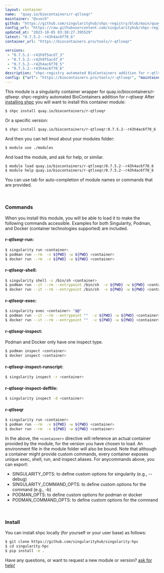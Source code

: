 ```yaml
---
layout: container
name:  "quay.io/biocontainers/r-qtlseqr"
maintainer: "@vsoch"
github: "https://github.com/singularityhub/shpc-registry/blob/main/quay.io/biocontainers/r-qtlseqr/container.yaml"
config_url: "https://raw.githubusercontent.com/singularityhub/shpc-registry/main/quay.io/biocontainers/r-qtlseqr/container.yaml"
updated_at: "2023-10-05 03:30:27.395529"
latest: "0.7.5.2--r43h4ac6f70_6"
container_url: "https://biocontainers.pro/tools/r-qtlseqr"

versions:
 - "0.7.5.2--r41h9f5acd7_3"
 - "0.7.5.2--r42h9f5acd7_4"
 - "0.7.5.2--r42h4ac6f70_5"
 - "0.7.5.2--r43h4ac6f70_6"
description: "shpc-registry automated BioContainers addition for r-qtlseqr"
config: {"url": "https://biocontainers.pro/tools/r-qtlseqr", "maintainer": "@vsoch", "description": "shpc-registry automated BioContainers addition for r-qtlseqr", "latest": {"0.7.5.2--r43h4ac6f70_6": "sha256:3e127c221857a693c55416c9bc23b147ac32703ad6ec414e5c3bc898ab2a7e9c"}, "tags": {"0.7.5.2--r41h9f5acd7_3": "sha256:bee93102d5df32746c52d318ff5123f28603e4a97adcb2104c0eb260d2ea2304", "0.7.5.2--r42h9f5acd7_4": "sha256:1c2274ca910e9363c66343dda8406fa559bb493f06910fd502544b06b1b3e153", "0.7.5.2--r42h4ac6f70_5": "sha256:7c720ebcd0ec937fd92bfd0ad093f78a900e2a8bbd05020ea20cf6c6d0231f59", "0.7.5.2--r43h4ac6f70_6": "sha256:3e127c221857a693c55416c9bc23b147ac32703ad6ec414e5c3bc898ab2a7e9c"}, "docker": "quay.io/biocontainers/r-qtlseqr"}
---
```


This module is a singularity container wrapper for quay.io/biocontainers/r-qtlseqr.
shpc-registry automated BioContainers addition for r-qtlseqr
After [installing shpc](#install) you will want to install this container module:


```bash
$ shpc install quay.io/biocontainers/r-qtlseqr
```

Or a specific version:

```bash
$ shpc install quay.io/biocontainers/r-qtlseqr:0.7.5.2--r43h4ac6f70_6
```

And then you can tell lmod about your modules folder:

```bash
$ module use ./modules
```

And load the module, and ask for help, or similar.

```bash
$ module load quay.io/biocontainers/r-qtlseqr/0.7.5.2--r43h4ac6f70_6
$ module help quay.io/biocontainers/r-qtlseqr/0.7.5.2--r43h4ac6f70_6
```

You can use tab for auto-completion of module names or commands that are provided.

<br>

### Commands

When you install this module, you will be able to load it to make the following commands accessible.
Examples for both Singularity, Podman, and Docker (container technologies supported) are included.

#### r-qtlseqr-run:

```bash
$ singularity run <container>
$ podman run --rm  -v ${PWD} -w ${PWD} <container>
$ docker run --rm  -v ${PWD} -w ${PWD} <container>
```

#### r-qtlseqr-shell:

```bash
$ singularity shell -s /bin/sh <container>
$ podman run --it --rm --entrypoint /bin/sh  -v ${PWD} -w ${PWD} <container>
$ docker run --it --rm --entrypoint /bin/sh  -v ${PWD} -w ${PWD} <container>
```

#### r-qtlseqr-exec:

```bash
$ singularity exec <container> "$@"
$ podman run --it --rm --entrypoint ""  -v ${PWD} -w ${PWD} <container> "$@"
$ docker run --it --rm --entrypoint ""  -v ${PWD} -w ${PWD} <container> "$@"
```

#### r-qtlseqr-inspect:

Podman and Docker only have one inspect type.

```bash
$ podman inspect <container>
$ docker inspect <container>
```

#### r-qtlseqr-inspect-runscript:

```bash
$ singularity inspect -r <container>
```

#### r-qtlseqr-inspect-deffile:

```bash
$ singularity inspect -d <container>
```



#### r-qtlseqr

```bash
$ singularity run <container>
$ podman run --rm  -v ${PWD} -w ${PWD} <container>
$ docker run --rm  -v ${PWD} -w ${PWD} <container>
```


In the above, the `<container>` directive will reference an actual container provided
by the module, for the version you have chosen to load. An environment file in the
module folder will also be bound. Note that although a container
might provide custom commands, every container exposes unique exec, shell, run, and
inspect aliases. For anycommands above, you can export:

 - SINGULARITY_OPTS: to define custom options for singularity (e.g., --debug)
 - SINGULARITY_COMMAND_OPTS: to define custom options for the command (e.g., -b)
 - PODMAN_OPTS: to define custom options for podman or docker
 - PODMAN_COMMAND_OPTS: to define custom options for the command

<br>

### Install

You can install shpc locally (for yourself or your user base) as follows:

```bash
$ git clone https://github.com/singularityhub/singularity-hpc
$ cd singularity-hpc
$ pip install -e .
```

Have any questions, or want to request a new module or version? [ask for help!](https://github.com/singularityhub/singularity-hpc/issues)